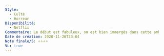 ```yaml
---
Style:
  - Culte
  - Horreur
Disponibilité:
  - Netflix
Commentaire: Le début est fabuleux, on est bien immergés dans cette ambiance sombre et on a envie d'en savoir plus. Mais la résolution ne donne pas satisfaction sur cette soif de compréhension. C’est peut être une des raisons pour lesquelles ce film est unique en son genre.
Date de création: 2020-11-26T23:04
Note finale/5: ⭐⭐⭐⭐
Vu: true
---
```


